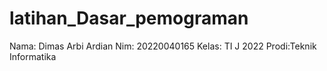 # latihan_Dasar_pemograman
Nama: Dimas Arbi Ardian
Nim: 20220040165
Kelas: TI J 2022
Prodi:Teknik Informatika
